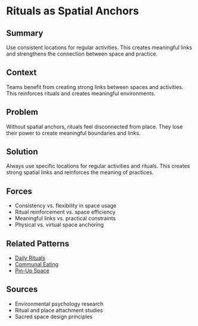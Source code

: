 ---
---
# Rituals as Spatial Anchors

## Summary
Use consistent locations for regular activities. This creates meaningful links and strengthens the connection between space and practice.

## Context
Teams benefit from creating strong links between spaces and activities. This reinforces rituals and creates meaningful environments.

## Problem
Without spatial anchors, rituals feel disconnected from place. They lose their power to create meaningful boundaries and links.

## Solution
Always use specific locations for regular activities and rituals. This creates strong spatial links and reinforces the meaning of practices.

## Forces
- Consistency vs. flexibility in space usage
- Ritual reinforcement vs. space efficiency
- Meaningful links vs. practical constraints
- Physical vs. virtual space anchoring

## Related Patterns
- [Daily Rituals](daily-rituals.md)
- [Communal Eating](communal-eating.md)
- [Pin-Up Space](../cross-disciplinary/pin-up-space.md)

## Sources
- Environmental psychology research
- Ritual and place attachment studies
- Sacred space design principles